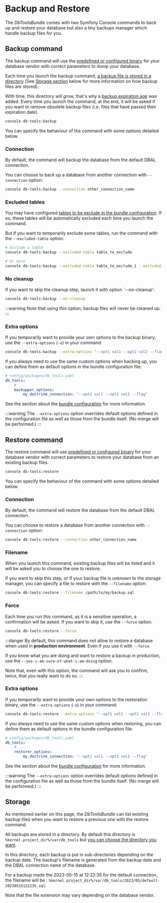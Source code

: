 # Backup and Restore

The *DbToolsBundle* comes with two Symfony Console commands to back up and restore
your database but also a tiny backups manager which handle backup files for you.

## Backup command

The backup command will use the [predefined or configured binary](./configuration#binaries) for your
database vendor with correct parameters to dump your database.

Each time you launch the backup command, [a backup file is stored in a directory](./configuration#storage-directory) (See
[Storage section](#storage) below for more information on how backup files are stored).

With time, this directory will grow, that's why a [backup expiration age](./configuration#storage-directory#backup-expiration-age)
was added. Every time you launch the command, at the end, it will be asked if you want to remove obsolete
backup files (i.e. files that have passed their expiration date).

```sh
console db-tools:backup
```

You can specify the behaviour of the command with some options detailed below.

### Connection

By default, the command will backup the database from the default DBAL connection.

You can choose to back up a database from another connection with `--connection` option:

```sh
console db-tools:backup --connection other_connection_name
```

### Excluded tables

You may have configured [tables to be exclude in the bundle configuration](./configuration#excluded-tables).
If so, these tables will be automatically excluded each time you launch the command.

But if you want to temporarily exclude some tables, run the command with the `--excluded-table` option:

```sh
# Exclude a table
console db-tools:backup --excluded-table table_to_exclude

# Or more
console db-tools:backup --excluded-table table_to_exclude_1 --excluded-table table_to_exclude_2
```

### No cleanup

If you want to skip the cleanup step, launch it with option `--no-cleanup':

```sh
console db-tools:backup --no-cleanup
```

:::warning
Note that using this option, backup files will never be cleaned up.
:::

### Extra options

If you temporarily want to provide your own options to the backup binary,
use the `--extra-options` (`-o`) in your command:

```sh
console db-tools:backup --extra-options "--opt1 val1 --opt2 val2 --flag"
```

If you always need to use the same custom options when backing up, you can
define them as default options in the bundle configuration file:

```yaml
# config/packages/db_tools.yaml
db_tools:
    # ...
    backupper_options:
        my_doctrine_connection: "--opt1 val1 --opt2 val2 --flag"
```

See the section about the [bundle configuration](./configuration#default-binary-options)
for more information.

:::warning
The `--extra-options` option overrides default options defined in the
configuration file as well as those from the bundle itself. (No merge
will be performed.)
:::

## Restore command

The restore command will use [predefined or configured binary](./configuration#binaries) for your database vendor with correct parameters
to restore your database from an existing backup files.

```sh
console db-tools:restore
```

You can specify the behaviour of the command with some options detailed below.

### Connection

By default, the command will restore the database from the default DBAL connection.

You can choose to restore a database from another connection with `--connection` option:

```sh
console db-tools:restore --connection other_connection_name
```

### Filename

When you launch this command, existing backup files will be listed and it
will be asked you to choose the one to restore.

If you want to skip this step, or if your backup file is unknown to the storage
manager, you can specify a file to restore with the `--filename` option:

```sh
console db-tools:restore --filename /path/to/my/backup.sql
```

### Force

Each time you run this command, as it is a sensitive operation, a confirmation will
be asked. If you want to skip it, use the `--force` option.

```sh
console db-tools:restore --force
```

:::danger
By default, this command does not allow to restore a database when used in **production environment**.
Even if you use it with `--force`.

If you know what you are doing and want to restore a
backup in production, use the `--yes-i-am-sure-of-what-i-am-doing` option.

Note that, even with this option, the command will ask you to confirm, *twice*, that you
really want to do so.
:::

### Extra options

If you temporarily want to provide your own options to the restoration binary,
use the `--extra-options` (`-o`) in your command:

```sh
console db-tools:restore --extra-options "--opt1 val1 --opt2 val2 --flag"
```

If you always need to use the same custom options when restoring, you can define
them as default options in the bundle configuration file:

```yaml
# config/packages/db_tools.yaml
db_tools:
    # ...
    restorer_options:
        my_doctrine_connection: "--opt1 val1 --opt2 val2 --flag"
```

See the section about the [bundle configuration](./configuration#default-binary-options)
for more information.

:::warning
The `--extra-options` option overrides default options defined in the
configuration file as well as those from the bundle itself. (No merge
will be performed.)
:::

## Storage

As mentioned earlier on this page, the *DbToolsBundle* can list existing backup files
when you want to restore a previous one with the restore command.

All backups are stored in a directory. By default this directory is `%kernel.project_dir%/var/db_tools`
but [you can choose the directory you want](./configuration#storage-directory).

In this directory, each backup is put in sub-directories depending on the backup date. The backup's filename
is generated from the backup date and the DBAL connection name of the database.

For a backup made the 2023-05-15 at 12:22:35 for the default connection, the filename will be :
`%kernel.project_dir%/var/db_tools/2023/05/default-20230515122235.sql`.

Note that the file extension may vary depending on the database vendor.
